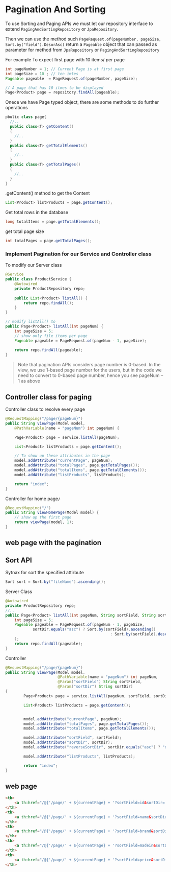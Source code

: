 # Pagination And Sorting 

To use Sorting and Paging APIs 
we must let our repository interface to extend `PagingAndSortingRepository` or `JpaRepository`.


Then we can use the method such `PageRequest.of(pageNumber, pageSize, Sort.by("field").DesorAsc)` return a `Pageable` object that can passed as parameter for method from `JpaRepository` or `PagingAndSortingRepository`

For example
To expect first page with 10 items/ per page 
```java
int pageNumber = 1; // Current Page is at first page
int pageSize = 10 ; // ten imtes
Pageable pageable  = PageRequest.of(pageNumber, pageSize);

// A page that has 10 itmes to be displayed
Page<Product> page = repository.findAll(pageable);
```



Onece we have Page typed object, there are some methods to do further operations
```java
pbulic class page{
  //..
  public class<T> getContent()
  {
    //..
  }
  public class<T> getTotalElements()
  {
    //..
  }
  public class<T> getTotalPages()
  {
    //..
  }
}

```

.getContent() method to get the Content
```java
List<Product> listProducts = page.getContent();
```

Get total rows in the database 
```java
long totalItems = page.getTotalElements();
```
get total page size
```java
int totalPages = page.getTotalPages();
```


### Implement Pagination for our Service and Controller class

To modify our Server class
```java
@Service
public class ProductService {
    @Autowired
    private ProductRepository repo;
  
    public List<Product> listAll() {
        return repo.findAll();
    }  
}
```

```java
// modify listAll() to
public Page<Product> listAll(int pageNum) {
    int pageSize = 5;
    // show only file items per page
    Pageable pageable = PageRequest.of(pageNum - 1, pageSize);
     
    return repo.findAll(pageable);
}
```
> Note that pagination APIs considers page number is 0-based. In the view, we use 1-based page number for the users, but in the code we need to convert to 0-based page number, hence you see pageNum – 1 as above


## Controller class for paging

Controller class to resolve every page 
```java
@RequestMapping("/page/{pageNum}")
public String viewPage(Model model,
    @PathVariable(name = "pageNum") int pageNum) {

    Page<Product> page = service.listAll(pageNum);

    List<Product> listProducts = page.getContent();

    // To show up these attributes in the page
    model.addAttribute("currentPage", pageNum);
    model.addAttribute("totalPages", page.getTotalPages());
    model.addAttribute("totalItems", page.getTotalElements());
    model.addAttribute("listProducts", listProducts);

    return "index";
}
```

Controller for home page`/`
```java
@RequestMapping("/")
public String viewHomePage(Model model) {
    // show up the first page
    return viewPage(model, 1);
}
```


## web page with the pagination



## Sort API

Sytnax for sort the specified attirbute
```java
Sort sort = Sort.by("fileName").ascending();
```


Server Class
```java
@Autowired
private ProductRepository repo; 
//..
public Page<Product> listAll(int pageNum, String sortField, String sortDir) {
    int pageSize = 5;
    Pageable pageable = PageRequest.of(pageNum - 1, pageSize,
            sortDir.equals("asc") ? Sort.by(sortField).ascending()
                                              : Sort.by(sortField).descending()
    );
    return repo.findAll(pageable);
}
```


Controller
```java
@RequestMapping("/page/{pageNum}")
public String viewPage(Model model,
                       @PathVariable(name = "pageNum") int pageNum,
                       @Param("sortField") String sortField,
                       @Param("sortDir") String sortDir) 
{
        Page<Product> page = service.listAll(pageNum, sortField, sortDir);

        List<Product> listProducts = page.getContent();


        model.addAttribute("currentPage", pageNum);    
        model.addAttribute("totalPages", page.getTotalPages());
        model.addAttribute("totalItems", page.getTotalElements());

        model.addAttribute("sortField", sortField);
        model.addAttribute("sortDir", sortDir);
        model.addAttribute("reverseSortDir", sortDir.equals("asc") ? "desc" : "asc");

        model.addAttribute("listProducts", listProducts);

        return "index";
}
```


## web page

```html
<th>
    <a th:href="/@{'/page/' + ${currentPage} + '?sortField=id&sortDir=' + ${reverseSortDir}}">Product ID</a>
</th>
<th>
    <a th:href="/@{'/page/' + ${currentPage} + '?sortField=name&sortDir=' + ${reverseSortDir}}">Name</a>
</th>
<th>
    <a th:href="/@{'/page/' + ${currentPage} + '?sortField=brand&sortDir=' + ${reverseSortDir}}">Brand</a>
</th>
<th>
    <a th:href="/@{'/page/' + ${currentPage} + '?sortField=madein&sortDir=' + ${reverseSortDir}}">Made In</a>
</th>
<th>
    <a th:href="/@{'/page/' + ${currentPage} + '?sortField=price&sortDir=' + ${reverseSortDir}}">Price</a>
</th>
```

